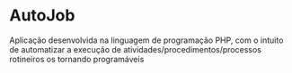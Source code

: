 # AutoJob
Aplicação desenvolvida na linguagem de programação PHP, com o intuito de automatizar a execução de atividades/procedimentos/processos rotineiros os tornando programáveis
